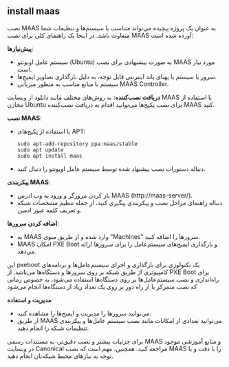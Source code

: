## install maas
نصب MAAS به عنوان یک پروژه پیچیده می‌تواند متناسب با سیستم‌ها و تنظیمات شما متفاوت باشد. در اینجا یک راهنمای کلی برای نصب MAAS آورده شده است:


 **پیش‌نیازها**:

   - سیستم عامل اوبونتو (Ubuntu) به صورت پیشنهادی برای نصب MAAS مورد نیاز است.
   - سرور یا سیستم با پهنای باند اینترنتی قابل توجه، به دلیل بارگذاری تصاویر ایمیج‌ها.
   - سیستم با منابع مناسب به منظور میزبانی MAAS Controller.

 **دریافت نصب‌کننده**:
   به روش‌های مختلف مانند دانلود از وبسایت MAAS یا استفاده از مخازن Ubuntu برای نصب پکیج‌ها می‌توانید اقدام به دریافت نصب‌کننده MAAS کنید.

 **نصب MAAS**:
   - با استفاده از پکیج‌های APT:
     ```
     sudo apt-add-repository ppa:maas/stable
     sudo apt update
     sudo apt install maas
     ```
   - دنباله دستورات نصب پیشنهاد شده توسط سیستم عامل اوبونتو را دنبال کنید.

 **پیکربندی MAAS**:
   - باز کردن مرورگر و ورود به وب ادرس MAAS (http://maas-server/).
   - دنباله راهنمای مراحل نصب و پیکربندی پیگیری کنید، از جمله تنظیم مشخصات شبکه و تعریف کلمه عبور ادمین.

 **اضافه کردن سرورها**:
   - به MAAS وارد شده و از طریق منوی "Machines" سرورها را اضافه کنید.
   - MAAS امکان PXE Boot و بارگذاری ایمیج‌های سیستم‌عامل را برای سرورها ارائه می‌دهد.


این pxeboot یک تکنولوژی برای بارگذاری و اجرای سیستم‌عامل‌ها و برنامه‌های کامپیوتری از طریق شبکه بر روی سرورها و دستگاه‌ها می‌باشد. از PXE Boot برای راه‌اندازی و نصب سیستم‌عامل‌ها بر روی دستگاه‌ها استفاده می‌شود، به خصوص زمانی که نصب متمرکز یا از راه دور بر روی یک تعداد زیاد از دستگاه‌ها انجام می‌شود

 **مدیریت و استفاده**:
   - می‌توانید سرورها را مدیریت و ایمیج‌ها را مشاهده کنید.
   - از طریق MAAS می‌توانید تعدادی از امکانات مانند نصب سیستم عامل‌ها و پیکربندی تنظیمات شبکه را انجام دهید.

برای جزئیات بیشتر و نصب دقیق‌تر، به مستندات رسمی MAAS و منابع آموزشی موجود در وبسایت Canonical مراجعه کنید. همچنین، مهم است که نصب MAAS را با دقت و با توجه به نیازهای محیط شبکه‌تان انجام دهید.
